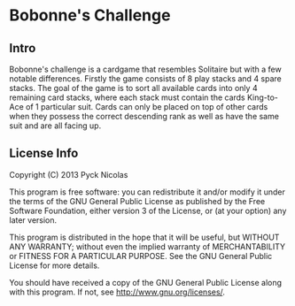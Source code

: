 # Bobonne's Challenge

## Intro
Bobonne's challenge is a cardgame that resembles Solitaire but with
a few notable differences.  Firstly the game consists of 8 play stacks
and 4 spare stacks.  The goal of the game is to sort all available cards 
into only 4 remaining card stacks, where each stack must contain the cards 
King-to-Ace of 1 particular suit.  Cards can only be placed on top of
other cards when they possess the correct descending rank as well as have
the same suit and are all facing up.

## License Info
Copyright (C) 2013 Pyck Nicolas 

This program is free software: you can redistribute it and/or modify
it under the terms of the GNU General Public License as published by
the Free Software Foundation, either version 3 of the License, or
(at your option) any later version.

This program is distributed in the hope that it will be useful,
but WITHOUT ANY WARRANTY; without even the implied warranty of
MERCHANTABILITY or FITNESS FOR A PARTICULAR PURPOSE.  See the
GNU General Public License for more details.

You should have received a copy of the GNU General Public License
along with this program.  If not, see <http://www.gnu.org/licenses/>.
